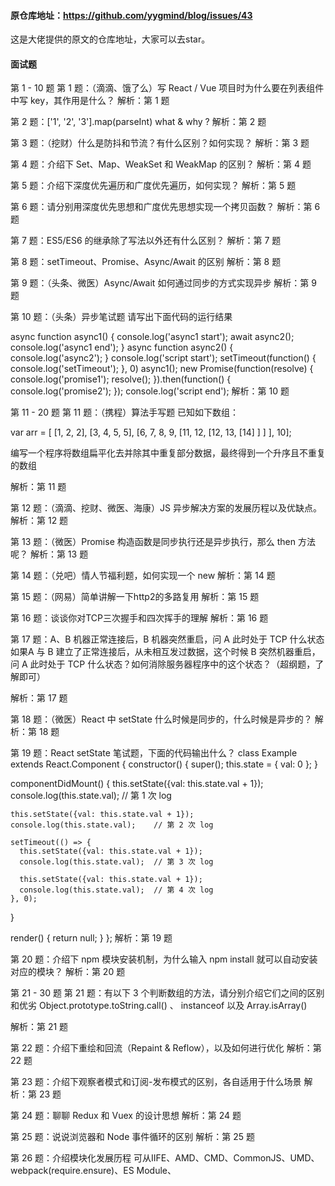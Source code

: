 #### 原仓库地址：https://github.com/yygmind/blog/issues/43

这是大佬提供的原文的仓库地址，大家可以去star。


#### 面试题

第 1 - 10 题
第 1 题：（滴滴、饿了么）写 React / Vue 项目时为什么要在列表组件中写 key，其作用是什么？
解析：第 1 题


第 2 题：['1', '2', '3'].map(parseInt) what & why ?
解析：第 2 题


第 3 题：（挖财）什么是防抖和节流？有什么区别？如何实现？
解析：第 3 题


第 4 题：介绍下 Set、Map、WeakSet 和 WeakMap 的区别？
解析：第 4 题


第 5 题：介绍下深度优先遍历和广度优先遍历，如何实现？
解析：第 5 题


第 6 题：请分别用深度优先思想和广度优先思想实现一个拷贝函数？
解析：第 6 题


第 7 题：ES5/ES6 的继承除了写法以外还有什么区别？
解析：第 7 题


第 8 题：setTimeout、Promise、Async/Await 的区别
解析：第 8 题


第 9 题：（头条、微医）Async/Await 如何通过同步的方式实现异步
解析：第 9 题


第 10 题：（头条）异步笔试题
请写出下面代码的运行结果

async function async1() {
    console.log('async1 start');
    await async2();
    console.log('async1 end');
}
async function async2() {
    console.log('async2');
}
console.log('script start');
setTimeout(function() {
    console.log('setTimeout');
}, 0)
async1();
new Promise(function(resolve) {
    console.log('promise1');
    resolve();
}).then(function() {
    console.log('promise2');
});
console.log('script end');
解析：第 10 题


第 11 - 20 题
第 11 题：（携程）算法手写题
已知如下数组：

var arr = [ [1, 2, 2], [3, 4, 5, 5], [6, 7, 8, 9, [11, 12, [12, 13, [14] ] ] ], 10];

编写一个程序将数组扁平化去并除其中重复部分数据，最终得到一个升序且不重复的数组

解析：第 11 题


第 12 题：（滴滴、挖财、微医、海康）JS 异步解决方案的发展历程以及优缺点。
解析：第 12 题


第 13 题：（微医）Promise 构造函数是同步执行还是异步执行，那么 then 方法呢？
解析：第 13 题


第 14 题：（兑吧）情人节福利题，如何实现一个 new
解析：第 14 题


第 15 题：（网易）简单讲解一下http2的多路复用
解析：第 15 题


第 16 题：谈谈你对TCP三次握手和四次挥手的理解
解析：第 16 题


第 17 题：A、B 机器正常连接后，B 机器突然重启，问 A 此时处于 TCP 什么状态
如果A 与 B 建立了正常连接后，从未相互发过数据，这个时候 B 突然机器重启，问 A 此时处于 TCP 什么状态？如何消除服务器程序中的这个状态？（超纲题，了解即可）

解析：第 17 题


第 18 题：（微医）React 中 setState 什么时候是同步的，什么时候是异步的？
解析：第 18 题


第 19 题：React setState 笔试题，下面的代码输出什么？
class Example extends React.Component {
  constructor() {
    super();
    this.state = {
      val: 0
    };
  }
  
  componentDidMount() {
    this.setState({val: this.state.val + 1});
    console.log(this.state.val);    // 第 1 次 log

    this.setState({val: this.state.val + 1});
    console.log(this.state.val);    // 第 2 次 log

    setTimeout(() => {
      this.setState({val: this.state.val + 1});
      console.log(this.state.val);  // 第 3 次 log

      this.setState({val: this.state.val + 1});
      console.log(this.state.val);  // 第 4 次 log
    }, 0);
  }

  render() {
    return null;
  }
};
解析：第 19 题


第 20 题：介绍下 npm 模块安装机制，为什么输入 npm install 就可以自动安装对应的模块？
解析：第 20 题


第 21 - 30 题
第 21 题：有以下 3 个判断数组的方法，请分别介绍它们之间的区别和优劣
Object.prototype.toString.call() 、 instanceof 以及 Array.isArray()

解析：第 21 题


第 22 题：介绍下重绘和回流（Repaint & Reflow），以及如何进行优化
解析：第 22 题


第 23 题：介绍下观察者模式和订阅-发布模式的区别，各自适用于什么场景
解析：第 23 题


第 24 题：聊聊 Redux 和 Vuex 的设计思想
解析：第 24 题


第 25 题：说说浏览器和 Node 事件循环的区别
解析：第 25 题


第 26 题：介绍模块化发展历程
可从IIFE、AMD、CMD、CommonJS、UMD、webpack(require.ensure)、ES Module、<script type="module"> 这几个角度考虑。

解析：第 26 题


第 27 题：全局作用域中，用 const 和 let 声明的变量不在 window 上，那到底在哪里？如何去获取？。
解析：第 27 题


第 28 题：cookie 和 token 都存放在 header 中，为什么不会劫持 token？
解析：第 28 题


第 29 题：聊聊 Vue 的双向数据绑定，Model 如何改变 View，View 又是如何改变 Model 的
解析：第 29 题


第 31 - 40 题
第 30 题：两个数组合并成一个数组
请把两个数组 ['A1', 'A2', 'B1', 'B2', 'C1', 'C2', 'D1', 'D2'] 和 ['A', 'B', 'C', 'D']，合并为 ['A1', 'A2', 'A', 'B1', 'B2', 'B', 'C1', 'C2', 'C', 'D1', 'D2', 'D']。

解析： 第 30 题


第 31 题：改造下面的代码，使之输出0 - 9，写出你能想到的所有解法。
for (var i = 0; i< 10; i++){
	setTimeout(() => {
		console.log(i);
    }, 1000)
}
解析：第 31 题


第 32 题：Virtual DOM 真的比操作原生 DOM 快吗？谈谈你的想法。
解析：第 32 题


第 33 题：下面的代码打印什么内容，为什么？
var b = 10;
(function b(){
    b = 20;
    console.log(b); 
})();
解析：第 33 题


第 34 题：简单改造下面的代码，使之分别打印 10 和 20。
var b = 10;
(function b(){
    b = 20;
    console.log(b); 
})();
解析：第 34 题


第 35 题：浏览器缓存读取规则
可以分成 Service Worker、Memory Cache、Disk Cache 和 Push Cache，那请求的时候 from memory cache 和 from disk cache 的依据是什么，哪些数据什么时候存放在 Memory Cache 和 Disk Cache中？

解析：第 35 题


第 36 题：使用迭代的方式实现 flatten 函数。
解析：第 36 题


第 37 题：为什么 Vuex 的 mutation 和 Redux 的 reducer 中不能做异步操作？
解析：第 37 题


第 38 题：（京东）下面代码中 a 在什么情况下会打印 1？
var a = ?;
if(a == 1 && a == 2 && a == 3){
 	console.log(1);
}
解析：第 38 题


第 39 题：介绍下 BFC 及其应用。
解析：第 39 题


第 40 题：在 Vue 中，子组件为何不可以修改父组件传递的 Prop
如果修改了，Vue 是如何监控到属性的修改并给出警告的。

解析：第 40 题


第 41 - 50 题
第 41 题：下面代码输出什么
var a = 10;
(function () {
    console.log(a)
    a = 5
    console.log(window.a)
    var a = 20;
    console.log(a)
})()
解析：第 41题


第 42 题：实现一个 sleep 函数
比如 sleep(1000) 意味着等待1000毫秒，可从 Promise、Generator、Async/Await 等角度实现

解析：第 42 题


第 43 题：使用 sort() 对数组 [3, 15, 8, 29, 102, 22] 进行排序，输出结果
解析：第 43 题


第 44 题：介绍 HTTPS 握手过程
解析：第 44 题


第 45 题：HTTPS 握手过程中，客户端如何验证证书的合法性
解析：第 45 题


第 46 题：输出以下代码执行的结果并解释为什么
var obj = {
    '2': 3,
    '3': 4,
    'length': 2,
    'splice': Array.prototype.splice,
    'push': Array.prototype.push
}
obj.push(1)
obj.push(2)
console.log(obj)
解析：第 46 题


第 47 题：双向绑定和 vuex 是否冲突
解析：第 47 题


第 48 题：call 和 apply 的区别是什么，哪个性能更好一些
解析：第 48 题


第 49 题：为什么通常在发送数据埋点请求的时候使用的是 1x1 像素的透明 gif 图片？
解析：第 49 题


第 50 题：（百度）实现 (5).add(3).minus(2) 功能。
例： 5 + 3 - 2，结果为 6

解析：第 50 题


第 51 - 60 题
第 51 题：Vue 的响应式原理中 Object.defineProperty 有什么缺陷？
为什么在 Vue3.0 采用了 Proxy，抛弃了 Object.defineProperty？

解析：第 51 题


第 52 题：怎么让一个 div 水平垂直居中
解析：第 52 题


第 53 题：输出以下代码的执行结果并解释为什么
var a = {n: 1};
var b = a;
a.x = a = {n: 2};

console.log(a.x) 	
console.log(b.x)
解析：第 53 题


第 54 题：冒泡排序如何实现，时间复杂度是多少， 还可以如何改进？
解析：第 54 题


第 55 题：某公司 1 到 12 月份的销售额存在一个对象里面
如下：{1:222, 2:123, 5:888}，请把数据处理为如下结构：[222, 123, null, null, 888, null, null, null, null, null, null, null]。

解析：第 55 题


第 56 题：要求设计 LazyMan 类，实现以下功能。
LazyMan('Tony');
// Hi I am Tony

LazyMan('Tony').sleep(10).eat('lunch');
// Hi I am Tony
// 等待了10秒...
// I am eating lunch

LazyMan('Tony').eat('lunch').sleep(10).eat('dinner');
// Hi I am Tony
// I am eating lunch
// 等待了10秒...
// I am eating diner

LazyMan('Tony').eat('lunch').eat('dinner').sleepFirst(5).sleep(10).eat('junk food');
// Hi I am Tony
// 等待了5秒...
// I am eating lunch
// I am eating dinner
// 等待了10秒...
// I am eating junk food
解析：第 56 题


第 57 题：分析比较 opacity: 0、visibility: hidden、display: none 优劣和适用场景。
解析：第 57 题


第 58 题：箭头函数与普通函数（function）的区别是什么？构造函数（function）可以使用 new 生成实例，那么箭头函数可以吗？为什么？
解析：第 58 题


第 59 题：给定两个数组，写一个方法来计算它们的交集。
例如：给定 nums1 = [1, 2, 2, 1]，nums2 = [2, 2]，返回 [2, 2]。

解析：第 59 题


第 60 题：已知如下代码，如何修改才能让图片宽度为 300px ？注意下面代码不可修改。
<img src="1.jpg" style="width:480px!important;”>

解析：第 60 题


第 61 - 70 题
第 61 题：介绍下如何实现 token 加密
解析：第 61 题


第 62 题：redux 为什么要把 reducer 设计成纯函数
解析：第 62 题


第 63 题：如何设计实现无缝轮播
解析：第 63 题


第 64 题：模拟实现一个 Promise.finally
解析：第 64 题


第 65 题： a.b.c.d 和 a['b']['c']['d']，哪个性能更高？
解析：第 65 题


第 66 题：ES6 代码转成 ES5 代码的实现思路是什么
解析：第 66 题


第 67 题：数组编程题
随机生成一个长度为 10 的整数类型的数组，例如 [2, 10, 3, 4, 5, 11, 10, 11, 20]，将其排列成一个新数组，要求新数组形式如下，例如 [[2, 3, 4, 5], [10, 11], [20]]。

解析：第 67 题


第 68 题： 如何解决移动端 Retina 屏 1px 像素问题
解析：第 68 题


第 69 题： 如何把一个字符串的大小写取反（大写变小写小写变大写），例如 ’AbC' 变成 'aBc' 。
解析：第 69 题


第 70 题： 介绍下 webpack 热更新原理，是如何做到在不刷新浏览器的前提下更新页面的
解析：第 70 题


第 71 - 80 题
第 71 题： 实现一个字符串匹配算法，从长度为 n 的字符串 S 中，查找是否存在字符串 T，T 的长度是 m，若存在返回所在位置。
解析：第 71 题


第 72 题： 为什么普通 for 循环的性能远远高于 forEach 的性能，请解释其中的原因。
image-20190512225510941

解析：第 72 题


第 73 题： 介绍下 BFC、IFC、GFC 和 FFC
解析：第 73 题


第 74 题： 使用 JavaScript Proxy 实现简单的数据绑定
解析：第 74 题


第 75 题：数组里面有10万个数据，取第一个元素和第10万个元素的时间相差多少
解析：第 75 题


第 76 题：输出以下代码运行结果
// example 1
var a={}, b='123', c=123;  
a[b]='b';
a[c]='c';  
console.log(a[b]);

---------------------
// example 2
var a={}, b=Symbol('123'), c=Symbol('123');  
a[b]='b';
a[c]='c';  
console.log(a[b]);

---------------------
// example 3
var a={}, b={key:'123'}, c={key:'456'};  
a[b]='b';
a[c]='c';  
console.log(a[b]);
解析：第 76 题


第 77 题：算法题「旋转数组」
给定一个数组，将数组中的元素向右移动 k 个位置，其中 k 是非负数。

示例 1：

输入: [1, 2, 3, 4, 5, 6, 7] 和 k = 3
输出: [5, 6, 7, 1, 2, 3, 4]
解释:
向右旋转 1 步: [7, 1, 2, 3, 4, 5, 6]
向右旋转 2 步: [6, 7, 1, 2, 3, 4, 5]
向右旋转 3 步: [5, 6, 7, 1, 2, 3, 4]
示例 2：

输入: [-1, -100, 3, 99] 和 k = 2
输出: [3, 99, -1, -100]
解释: 
向右旋转 1 步: [99, -1, -100, 3]
向右旋转 2 步: [3, 99, -1, -100]
解析：第 77 题


第 78 题：Vue 的父组件和子组件生命周期钩子执行顺序是什么
解析：第 78 题


第 79 题：input 搜索如何防抖，如何处理中文输入
解析：第 79 题


第 80 题：介绍下 Promise.all 使用、原理实现及错误处理
解析：第 80 题


第 81 - 90 题
第 81 题：打印出 1 - 10000 之间的所有对称数
例如：121、1331 等

解析：第 81 题


第 82 题：周一算法题之「移动零」
给定一个数组 nums，编写一个函数将所有 0 移动到数组的末尾，同时保持非零元素的相对顺序。

示例:

输入: [0,1,0,3,12]
输出: [1,3,12,0,0]

说明:

必须在原数组上操作，不能拷贝额外的数组。
尽量减少操作次数。
解析：第 82 题


第 83 题：var、let 和 const 区别的实现原理是什么
解析：第 83 题


第 84 题：请实现一个 add 函数，满足以下功能。
add(1); 			// 1
add(1)(2);  	// 3
add(1)(2)(3)；// 6
add(1)(2, 3); // 6
add(1, 2)(3); // 6
add(1, 2, 3); // 6
解析：第 84 题


第 85 题：react-router 里的 <Link> 标签和 <a> 标签有什么区别
如何禁掉 <a> 标签默认事件，禁掉之后如何实现跳转。

解析：第 85 题


第 86 题：（京东、快手）周一算法题之「两数之和」
给定一个整数数组和一个目标值，找出数组中和为目标值的两个数。

你可以假设每个输入只对应一种答案，且同样的元素不能被重复利用。

示例：

给定 nums = [2, 7, 11, 15], target = 9

因为 nums[0] + nums[1] = 2 + 7 = 9
所以返回 [0, 1]
解析：第 86 题


第 87 题：在输入框中如何判断输入的是一个正确的网址。
解析：第 87 题


第 88 题：实现 convert 方法，把原始 list 转换成树形结构，要求尽可能降低时间复杂度
以下数据结构中，id 代表部门编号，name 是部门名称，parentId 是父部门编号，为 0 代表一级部门，现在要求实现一个 convert 方法，把原始 list 转换成树形结构，parentId 为多少就挂载在该 id 的属性 children 数组下，结构如下：

// 原始 list 如下
let list =[
    {id:1,name:'部门A',parentId:0},
    {id:2,name:'部门B',parentId:0},
    {id:3,name:'部门C',parentId:1},
    {id:4,name:'部门D',parentId:1},
    {id:5,name:'部门E',parentId:2},
    {id:6,name:'部门F',parentId:3},
    {id:7,name:'部门G',parentId:2},
    {id:8,name:'部门H',parentId:4}
];
const result = convert(list, ...);

// 转换后的结果如下
let result = [
    {
      id: 1,
      name: '部门A',
      parentId: 0,
      children: [
        {
          id: 3,
          name: '部门C',
          parentId: 1,
          children: [
            {
              id: 6,
              name: '部门F',
              parentId: 3
            }, {
              id: 16,
              name: '部门L',
              parentId: 3
            }
          ]
        },
        {
          id: 4,
          name: '部门D',
          parentId: 1,
          children: [
            {
              id: 8,
              name: '部门H',
              parentId: 4
            }
          ]
        }
      ]
    },
  ···
];
解析：第 88 题


第 89 题：设计并实现 Promise.race()
解析：第 89 题


第 90 题：实现模糊搜索结果的关键词高亮显示


解析：第 90 题


第 91 - 100 题
第 91 题：介绍下 HTTPS 中间人攻击
解析：第 91 题


第 92 题：已知数据格式，实现一个函数 fn 找出链条中所有的父级 id
const value = '112'
const fn = (value) => {
...
}
fn(value) // 输出 [1， 11， 112]


解析：第 92 题


第 93 题：给定两个大小为 m 和 n 的有序数组 nums1 和 nums2。请找出这两个有序数组的中位数。要求算法的时间复杂度为 O(log(m+n))。
示例 1：

nums1 = [1, 3]
nums2 = [2]
中位数是 2.0

示例 2：

nums1 = [1, 2]
nums2 = [3, 4]
中位数是(2 + 3) / 2 = 2.5

解析：第 93 题


第 94 题：vue 在 v-for 时给每项元素绑定事件需要用事件代理吗？为什么？
解析：第 94 题


第 95 题：模拟实现一个深拷贝，并考虑对象相互引用以及 Symbol 拷贝的情况
解析：第 95 题


第 96 题：介绍下前端加密的常见场景和方法
解析：第 96 题


第 97 题：React 和 Vue 的 diff 时间复杂度从 O(n^3) 优化到 O(n) ，那么 O(n^3) 和 O(n) 是如何计算出来的？
解析：第 97 题


第 98 题：（京东）写出如下代码的打印结果
function changeObjProperty(o) {
  o.siteUrl = "http://www.baidu.com"
  o = new Object()
  o.siteUrl = "http://www.google.com"
} 
let webSite = new Object();
changeObjProperty(webSite);
console.log(webSite.siteUrl);
解析：第 98 题


第 99 题：（bilibili）编程算法题
用 JavaScript 写一个函数，输入 int 型，返回整数逆序后的字符串。如：输入整型 1234，返回字符串“4321”。要求必须使用递归函数调用，不能用全局变量，输入函数必须只有一个参数传入，必须返回字符串。

解析：第 99 题


第 100 题：（京东）请写出如下代码的打印结果
function Foo() {
    Foo.a = function() {
        console.log(1)
    }
    this.a = function() {
        console.log(2)
    }
}
Foo.prototype.a = function() {
    console.log(3)
}
Foo.a = function() {
    console.log(4)
}
Foo.a();
let obj = new Foo();
obj.a();
Foo.a();
解析：第 100 题